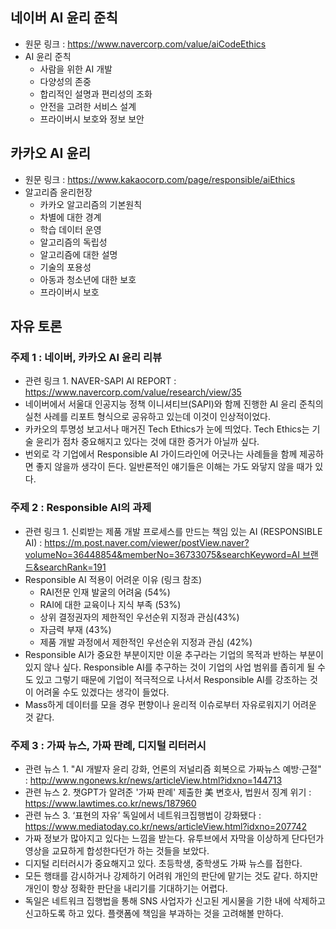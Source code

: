 ## 네이버 AI 윤리 준칙
- 원문 링크 : https://www.navercorp.com/value/aiCodeEthics
- AI 윤리 준칙
    - 사람을 위한 AI 개발
    - 다양성의 존중
    - 합리적인 설명과 편리성의 조화
    - 안전을 고려한 서비스 설계
    - 프라이버시 보호와 정보 보안

## 카카오 AI 윤리
- 원문 링크 : https://www.kakaocorp.com/page/responsible/aiEthics
- 알고리즘 윤리헌장
    - 카카오 알고리즘의 기본원칙
    - 차별에 대한 경계
    - 학습 데이터 운영
    - 알고리즘의 독립성
    - 알고리즘에 대한 설명
    - 기술의 포용성
    - 아동과 청소년에 대한 보호
    - 프라이버시 보호

## 자유 토론
### 주제 1 : 네이버, 카카오 AI 윤리 리뷰
- 관련 링크 1. NAVER-SAPI AI REPORT : https://www.navercorp.com/value/research/view/35
- 네이버에서 서울대 인공지능 정책 이니셔티브(SAPI)와 함께 진행한 AI 윤리 준칙의 실천 사례를 리포트 형식으로 공유하고 있는데 이것이 인상적이었다.
- 카카오의 투명성 보고서나 매거진 Tech Ethics가 눈에 띄었다. Tech Ethics는 기술 윤리가 점차 중요해지고 있다는 것에 대한 증거가 아닐까 싶다.
- 번외로 각 기업에서 Responsible AI 가이드라인에 어긋나는 사례들을 함께 제공하면 좋지 않을까 생각이 든다. 일반론적인 얘기들은 이해는 가도 와닿지 않을 때가 있다.

### 주제 2 : Responsible AI의 과제
- 관련 링크 1. 신뢰받는 제품 개발 프로세스를 만드는 책임 있는 AI (RESPONSIBLE AI) : [https://m.post.naver.com/viewer/postView.naver?volumeNo=36448854&memberNo=36733075&searchKeyword=AI 브랜드&searchRank=191](https://m.post.naver.com/viewer/postView.naver?volumeNo=36448854&memberNo=36733075&searchKeyword=AI%20%EB%B8%8C%EB%9E%9C%EB%93%9C&searchRank=191)
- Responsible AI 적용이 어려운 이유 (링크 참조)
    - RAI전문 인재 발굴의 어려움 (54%)
    - RAI에 대한 교육이나 지식 부족 (53%)
    - 상위 결정권자의 제한적인 우선순위 지정과 관심(43%)
    - 자금력 부재 (43%)
    - 제품 개발 과정에서 제한적인 우선순위 지정과 관심 (42%)
- Responsible AI가 중요한 부분이지만 이윤 추구라는 기업의 목적과 반하는 부분이 있지 않나 싶다. Responsible AI를 추구하는 것이 기업의 사업 범위를 좁히게 될 수도 있고 그렇기 때문에 기업이 적극적으로 나서서 Responsible AI를 강조하는 것이 어려울 수도 있겠다는 생각이 들었다.
- Mass하게 데이터를 모을 경우 편향이나 윤리적 이슈로부터 자유로워지기 어려운 것 같다.

### 주제 3 : 가짜 뉴스, 가짜 판례, 디지털 리터러시
- 관련 뉴스 1. "AI 개발자 윤리 강화, 언론의 저널리즘 회복으로 가짜뉴스 예방·근절" : http://www.ngonews.kr/news/articleView.html?idxno=144713
- 관련 뉴스 2. 챗GPT가 알려준 '가짜 판례' 제출한 美 변호사, 법원서 징계 위기 : https://www.lawtimes.co.kr/news/187960
- 관련 뉴스 3. ‘표현의 자유’ 독일에서 네트워크집행법이 강화됐다 : https://www.mediatoday.co.kr/news/articleView.html?idxno=207742
- 가짜 정보가 많아지고 있다는 느낌을 받는다. 유투브에서 자막을 이상하게 단다던가 영상을 교묘하게 합성한다던가 하는 것들을 보았다.
- 디지털 리터러시가 중요해지고 있다. 초등학생, 중학생도 가짜 뉴스를 접한다.
- 모든 행태를 감시하거나 강제하기 어려워 개인의 판단에 맡기는 것도 같다. 하지만 개인이 항상 정확한 판단을 내리기를 기대하기는 어렵다.
- 독일은 네트워크 집행법을 통해 SNS 사업자가 신고된 게시물을 기한 내에 삭제하고 신고하도록 하고 있다. 플랫폼에 책임을 부과하는 것을 고려해볼 만하다.